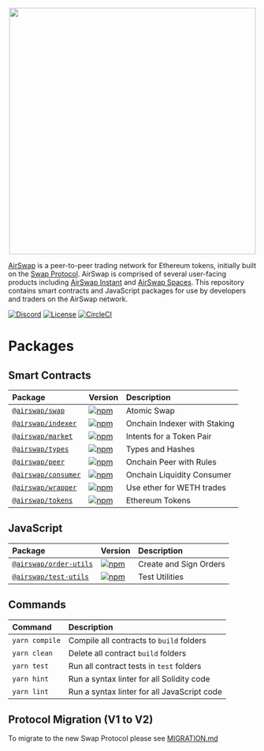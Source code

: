 <center>
<br />
<img src="https://swap.tech/images/airswap-high-res.png" width="500"/>
<br />
</center>

[AirSwap](https://www.airswap.io/) is a peer-to-peer trading network for Ethereum tokens, initially built on the [Swap Protocol](https://swap.tech/whitepaper/). AirSwap is comprised of several user-facing products including [AirSwap Instant](https://instant.airswap.io/) and [AirSwap Spaces](https://spaces.airswap.io/). This repository contains smart contracts and JavaScript packages for use by developers and traders on the AirSwap network.

[![Discord](https://img.shields.io/discord/590643190281928738.svg)](https://discord.gg/ecQbV7H)
[![License](https://img.shields.io/badge/License-Apache%202.0-blue.svg)](https://opensource.org/licenses/Apache-2.0)
[![CircleCI](https://circleci.com/gh/airswap/airswap-protocols.svg?style=svg&circle-token=73bd6668f836ce4306dbf6ca32109ddbb5b7e1fe)](https://circleci.com/gh/airswap/airswap-protocols)

# Packages

## Smart Contracts

| Package                                   | Version                                                                                                     | Description                  |
| :---------------------------------------- | :---------------------------------------------------------------------------------------------------------- | :--------------------------- |
| [`@airswap/swap`](/protocols/swap)        | [![npm](https://img.shields.io/npm/v/airswap/swap.svg)](https://www.npmjs.com/package/airswap/swap)         | Atomic Swap                  |
| [`@airswap/indexer`](/protocols/indexer)  | [![npm](https://img.shields.io/npm/v/airswap/indexer.svg)](https://www.npmjs.com/package/airswap/indexer)   | Onchain Indexer with Staking |
| [`@airswap/market`](/protocols/market)    | [![npm](https://img.shields.io/npm/v/airswap/market.svg)](https://www.npmjs.com/package/airswap/market)     | Intents for a Token Pair     |
| [`@airswap/types`](/protocols/types)      | [![npm](https://img.shields.io/npm/v/airswap/types.svg)](https://www.npmjs.com/package/airswap/libraries)   | Types and Hashes             |
| [`@airswap/peer`](/examples/peer)         | [![npm](https://img.shields.io/npm/v/airswap/peer.svg)](https://www.npmjs.com/package/airswap/peer)         | Onchain Peer with Rules      |
| [`@airswap/consumer`](/examples/consumer) | [![npm](https://img.shields.io/npm/v/airswap/consumer.svg)](https://www.npmjs.com/package/airswap/consumer) | Onchain Liquidity Consumer   |
| [`@airswap/wrapper`](/helpers/wrapper)    | [![npm](https://img.shields.io/npm/v/airswap/wrapper.svg)](https://www.npmjs.com/package/airswap/wrapper)   | Use ether for WETH trades    |
| [`@airswap/tokens`](/helpers/tokens)      | [![npm](https://img.shields.io/npm/v/airswap/tokens.svg)](https://www.npmjs.com/package/airswap/tokens)     | Ethereum Tokens              |

## JavaScript

| Package                                         | Version                                                                                                           | Description            |
| :---------------------------------------------- | :---------------------------------------------------------------------------------------------------------------- | :--------------------- |
| [`@airswap/order-utils`](/packages/order-utils) | [![npm](https://img.shields.io/npm/v/airswap/order-utils.svg)](https://www.npmjs.com/package/airswap/order-utils) | Create and Sign Orders |
| [`@airswap/test-utils`](/packages/test-utils)   | [![npm](https://img.shields.io/npm/v/airswap/test-utils.svg)](https://www.npmjs.com/package/airswap/test-utils)   | Test Utilities         |

## Commands

| Command        | Description                                 |
| :------------- | :------------------------------------------ |
| `yarn compile` | Compile all contracts to `build` folders    |
| `yarn clean`   | Delete all contract `build` folders         |
| `yarn test`    | Run all contract tests in `test` folders    |
| `yarn hint`    | Run a syntax linter for all Solidity code   |
| `yarn lint`    | Run a syntax linter for all JavaScript code |

## Protocol Migration (V1 to V2)

To migrate to the new Swap Protocol please see [MIGRATION.md](/contracts/swap/MIGRATION.md)
